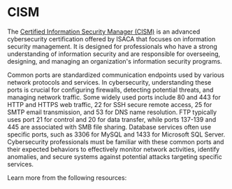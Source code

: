 # CISM

The [Certified Information Security Manager (CISM)](https://www.isaca.org/credentialing/cism) is an advanced cybersecurity certification offered by ISACA that focuses on information security management. It is designed for professionals who have a strong understanding of information security and are responsible for overseeing, designing, and managing an organization's information security programs.

Common ports are standardized communication endpoints used by various network protocols and services. In cybersecurity, understanding these ports is crucial for configuring firewalls, detecting potential threats, and managing network traffic. Some widely used ports include 80 and 443 for HTTP and HTTPS web traffic, 22 for SSH secure remote access, 25 for SMTP email transmission, and 53 for DNS name resolution. FTP typically uses port 21 for control and 20 for data transfer, while ports 137-139 and 445 are associated with SMB file sharing. Database services often use specific ports, such as 3306 for MySQL and 1433 for Microsoft SQL Server. Cybersecurity professionals must be familiar with these common ports and their expected behaviors to effectively monitor network activities, identify anomalies, and secure systems against potential attacks targeting specific services.

Learn more from the following resources:

